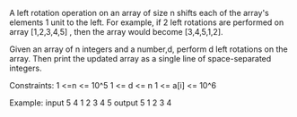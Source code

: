 A left rotation operation on an array of size n shifts each of the array's elements 1 unit to the left. For example, if 2 left rotations are performed on array [1,2,3,4,5] , then the array would become [3,4,5,1,2].

Given an array of n integers and a number,d, perform d left rotations on the array. Then print the updated array as a single line of space-separated integers.

Constraints:
1 <=n <= 10^5
1 <= d <= n
1 <= a[i] <= 10^6

Example:
input
5 4 
1 2 3 4 5
output
5 1 2 3 4
